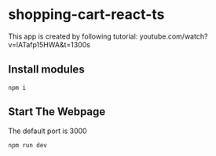 # shopping-cart-react-ts
This app is created by following tutorial:
youtube.com/watch?v=lATafp15HWA&t=1300s
## Install modules
```
npm i
```
## Start The Webpage
The default port is 3000
```
npm run dev
```
